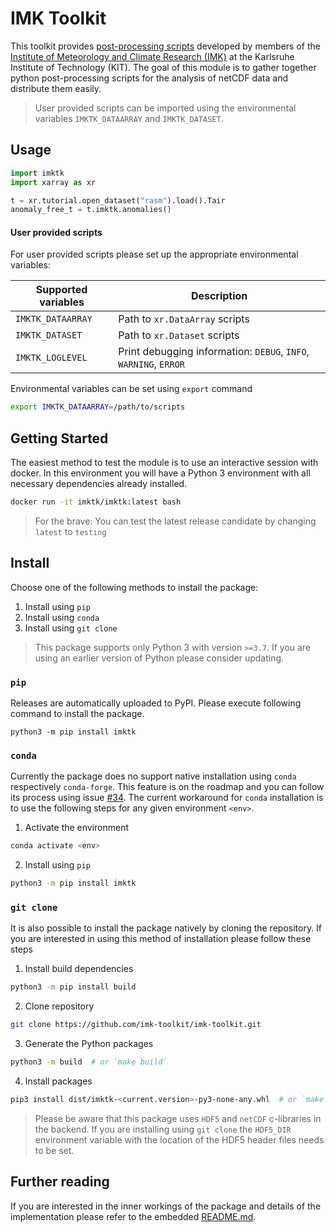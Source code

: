 # IMK Toolkit

This toolkit provides [post-processing scripts](/imktk) developed by members of the
[Institute of Meteorology and Climate Research (IMK)](https://dev.to/epassaro/keep-your-research-reproducible-with-conda-pack-and-github-actions-339n)
at the Karlsruhe Institute of Technology (KIT). The goal of this module is to
gather together python post-processing scripts for the analysis of netCDF data
and distribute them easily.

> User provided scripts can be imported using the environmental variables `IMKTK_DATAARRAY` and `IMKTK_DATASET`.

## Usage

```python
import imktk
import xarray as xr

t = xr.tutorial.open_dataset("rasm").load().Tair
anomaly_free_t = t.imktk.anomalies()
```

#### User provided scripts

For user provided scripts please set up the appropriate environmental variables:

| Supported variables | Description |
|---|---|
|`IMKTK_DATAARRAY`| Path to `xr.DataArray` scripts |
|`IMKTK_DATASET`| Path to `xr.Dataset` scripts |
|`IMKTK_LOGLEVEL`| Print debugging information: `DEBUG`, `INFO`, `WARNING`, `ERROR` |

Environmental variables can be set using `export` command
```bash
export IMKTK_DATAARRAY=/path/to/scripts
```


## Getting Started
The easiest method to test the module is to use an interactive session with docker.
In this environment you will have a Python 3 environment with all necessary dependencies already installed.

```bash
docker run -it imktk/imktk:latest bash
```

> For the brave: You can test the latest release candidate by changing `latest` to `testing`

## Install

Choose one of the following methods to install the package:

1. Install using `pip`
2. Install using `conda`
3. Install using `git clone`

> This package supports only Python 3 with version `>=3.7`. If you are using
> an earlier version of Python please consider updating.

### `pip`

Releases are automatically uploaded to PyPI. Please execute following command
to install the package.

```
python3 -m pip install imktk
```

### `conda`

Currently the package does no support native installation using `conda`
respectively `conda-forge`. This feature is on the roadmap and you can follow
its process using issue [#34](https://github.com/imk-toolkit/imk-toolkit/issues/34).
The current workaround for `conda` installation is to use the following steps
for any given environment `<env>`.

1. Activate the environment
```bash
conda activate <env>
```
2. Install using `pip`
```bash
python3 -m pip install imktk
```

### `git clone`

It is also possible to install the package natively by cloning the repository.
If you are interested in using this method of installation please follow
these steps

1. Install build dependencies
```bash
python3 -m pip install build
```

2. Clone repository

```bash
git clone https://github.com/imk-toolkit/imk-toolkit.git
```

3. Generate the Python packages

```bash
python3 -m build  # or `make build`
```

4. Install packages

```bash
pip3 install dist/imktk-<current.version>-py3-none-any.whl  # or `make install`
```

> Please be aware that this package uses `HDF5` and `netCDF` c-libraries in the
> backend. If you are installing using `git clone` the `HDF5_DIR` environment
> variable with the location of the HDF5 header files needs to be set.

## Further reading
If you are interested in the inner workings of the package and details of the
implementation please refer to the embedded [README.md](/imktk/README.md).

